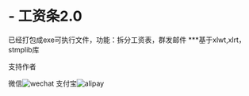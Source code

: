 # - 工资条2.0
已经打包成exe可执行文件，功能：拆分工资表，群发邮件
***基于xlwt,xlrt，stmplib库







支持作者


微信![wechat](https://github.com/maguag/SendSalary/blob/master/img/wechat3.jpg)        支付宝![alipay](https://github.com/maguag/SendSalary/blob/master/img/alipay3.jpg)
